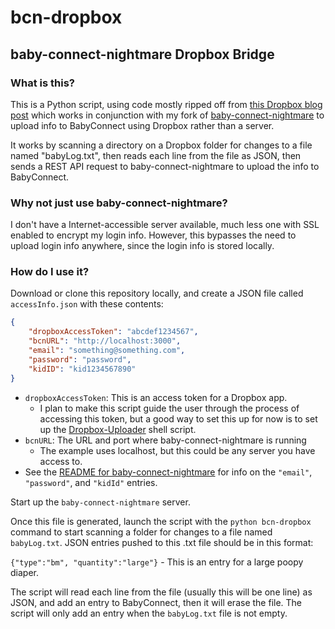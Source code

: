 # bcn-dropbox

## baby-connect-nightmare Dropbox Bridge

### What is this?

This is a Python script, using code mostly ripped off from [this Dropbox blog post](https://blogs.dropbox.com/developers/2013/11/low-latency-notification-of-dropbox-file-changes/) which works in conjunction with my fork of [baby-connect-nightmare](https://github.com/catichenor/baby-connect-nightmare) to upload info to BabyConnect using Dropbox rather than a server.

It works by scanning a directory on a Dropbox folder for changes to a file named "babyLog.txt", then reads each line from the file as JSON, then sends a REST API request to baby-connect-nightmare to upload the info to BabyConnect.

### Why not just use baby-connect-nightmare?

I don't have a Internet-accessible server available, much less one with SSL enabled to encrypt my login info. However, this bypasses the need to upload login info anywhere, since the login info is stored locally.

### How do I use it?

Download or clone this repository locally, and create a JSON file called `accessInfo.json` with these contents:

```JSON
{
    "dropboxAccessToken": "abcdef1234567",
    "bcnURL": "http://localhost:3000",
    "email": "something@something.com",
    "password": "password",
    "kidID": "kid1234567890"
}
```

* `dropboxAccessToken`: This is an access token for a Dropbox app. 
    - I plan to make this script guide the user through the process of accessing this token, but a good way to set this up for now is to set up the [Dropbox-Uploader](https://github.com/andreafabrizi/Dropbox-Uploader) shell script.
* `bcnURL`: The URL and port where baby-connect-nightmare is running
    - The example uses localhost, but this could be any server you have access to.
* See the [README for baby-connect-nightmare](https://github.com/catichenor/baby-connect-nightmare/blob/master/README.md) for info on the `"email"`, `"password"`, and `"kidId"` entries.

Start up the `baby-connect-nightmare` server.

Once this file is generated, launch the script with the `python bcn-dropbox` command to start scanning a folder for changes to a file named `babyLog.txt`. JSON entries pushed to this .txt file should be in this format:

`{"type":"bm", "quantity":"large"}` - This is an entry for a large poopy diaper.

The script will read each line from the file (usually this will be one line) as JSON, and add an entry to BabyConnect, then it will erase the file. The script will only add an entry when the `babyLog.txt` file is not empty.
